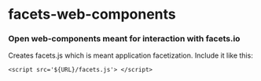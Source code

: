 # facets-web-components

### Open web-components meant for interaction with facets.io

Creates facets.js which is meant application facetization. Include it like this:

```
<script src='${URL}/facets.js'> </script>
```